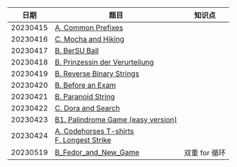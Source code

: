| 日期 | 题目 | 知识点 |
| --- | --- | --- |
| 20230415 | [A. Common Prefixes](https://codeforces.com/problemset/problem/1384/A) |
| 20230416 | [C. Mocha and Hiking](https://codeforces.com/problemset/problem/1559/C) |
| 20230417 | [B. BerSU Ball](https://codeforces.com/problemset/problem/489/B) |
| 20230418 | [B. Prinzessin der Verurteilung](https://codeforces.com/contest/1536/problem/B) |
| 20230419 | [B. Reverse Binary Strings](https://codeforces.com/problemset/problem/1437/B) |
| 20230420 | [B. Before an Exam](https://codeforces.com/problemset/problem/4/B) |
| 20230421 | [B. Paranoid String](https://codeforces.com/problemset/problem/1694/B) |
| 20230422 | [C. Dora and Search](https://codeforces.com/problemset/problem/1793/C) |
| 20230423 | [B1. Palindrome Game (easy version)](https://codeforces.com/problemset/problem/1527/B1) |
| 20230424 | [A. Codehorses T-shirts](https://codeforces.com/contest/1000/problem/A) <br/> [F. Longest Strike](https://codeforces.com/contest/1676/problem/F) |
| 20230519 | [B_Fedor_and_New_Game](https://codeforces.com/contest/467/problem/B) | 双重 for 循环
